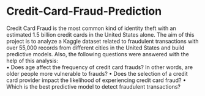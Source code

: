 # Credit-Card-Fraud-Prediction
Credit Card Fraud is the most common kind of identity theft with an estimated 1.5 billion credit cards in the United States alone. The aim of this project is to analyze a Kaggle dataset related to fraudulent transactions with over 55,000 records from different cities in the United States and build predictive models. Also, the following questions were answered with the help of this analysis: <br>
•	Does age affect the frequency of credit card frauds? In other words, are older people more vulnerable to frauds?
•	Does the selection of a credit card provider impact the likelihood of experiencing credit card fraud?
•	Which is the best predictive model to detect fraudulent transactions?
